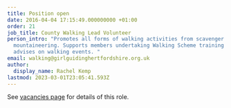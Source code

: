 ```yaml
---
title: Position open
date: 2016-04-04 17:15:49.000000000 +01:00
order: 21
job_title: County Walking Lead Volunteer
person_intro: "Promotes all forms of walking activities from scavenger hunts to
  mountaineering. Supports members undertaking Walking Scheme training and
  advises on walking events. "
email: walking@girlguidinghertfordshire.org.uk
author:
  display_name: Rachel Kemp
lastmod: 2023-03-01T23:05:41.593Z
---
```

See [vacancies page](/get-involved/vacancies/#county-walking-adviser) for details of this role.
